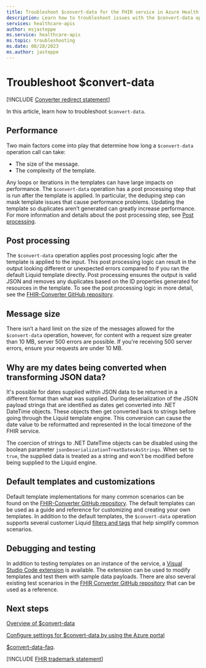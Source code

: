 ```yaml
---
title: Troubleshoot $convert-data for the FHIR service in Azure Health Data Services
description: Learn how to troubleshoot issues with the $convert-data operation.
services: healthcare-apis
author: msjasteppe
ms.service: healthcare-apis
ms.topic: troubleshooting
ms.date: 08/28/2023
ms.author: jasteppe
---
```


# Troubleshoot $convert-data

[!INCLUDE [Converter redirect statement](../includes/converter-redirect-statement.md)]

In this article, learn how to troubleshoot `$convert-data`.

## Performance
Two main factors come into play that determine how long a `$convert-data` operation call can take:

* The size of the message.
* The complexity of the template. 

Any loops or iterations in the templates can have large impacts on performance. The `$convert-data` operation has a post processing step that is run after the template is applied. In particular, the deduping step can mask template issues that cause performance problems. Updating the template so duplicates aren’t generated can greatly increase performance. For more information and details about the post processing step, see [Post processing](#post-processing).

## Post processing
The `$convert-data` operation applies post processing logic after the template is applied to the input. This post processing logic can result in the output looking different or unexpected errors compared to if you ran the default Liquid template directly. Post processing ensures the output is valid JSON and removes any duplicates based on the ID properties generated for resources in the template. To see the post processing logic in more detail, see the [FHIR-Converter GitHub repository](https://github.com/microsoft/FHIR-Converter/blob/main/src/Microsoft.Health.Fhir.Liquid.Converter/OutputProcessors/PostProcessor.cs).

## Message size
There isn’t a hard limit on the size of the messages allowed for the `$convert-data` operation, however, for content with a request size  greater than 10 MB, server 500 errors are possible. If you're receiving 500 server errors, ensure your requests are under 10 MB.

## Why are my dates being converted when transforming JSON data?
 
It's possible for dates supplied within JSON data to be returned in a different format than what was supplied. During deserialization of the JSON payload strings that are identified as dates get converted into .NET DateTime objects. These objects then get converted back to strings before going through the Liquid template engine. This conversion can cause the date value to be reformatted and represented in the local timezone of the FHIR service.

The coercion of strings to .NET DateTime objects can be disabled using the boolean parameter `jsonDeserializationTreatDatesAsStrings`. When set to `true`, the supplied data is treated as a string and won't be modified before being supplied to the Liquid engine. 

## Default templates and customizations
Default template implementations for many common scenarios can be found on the [FHIR-Converter GitHub repository](https://github.com/microsoft/FHIR-Converter/tree/main/data/Templates). The default templates can be used as a guide and reference for customizing and creating your own templates. In addition to the default templates, the `$convert-data` operation supports several customer Liquid [filters and tags](https://github.com/microsoft/FHIR-Converter/blob/main/docs/Filters-and-Tags.md) that help simplify common scenarios. 

## Debugging and testing
In addition to testing templates on an instance of the service, a [Visual Studio Code extension](https://marketplace.visualstudio.com/items?itemName=ms-azuretools.vscode-health-fhir-converter) is available. The extension can be used to modify templates and test them with sample data payloads. There are also several existing test scenarios in the [FHIR Converter GitHub repository](https://github.com/microsoft/FHIR-Converter/tree/main/src/Microsoft.Health.Fhir.Liquid.Converter.FunctionalTests) that can be used as a reference.
 
## Next steps
[Overview of $convert-data](convert-data-overview.md)

[Configure settings for $convert-data by using the Azure portal](convert-data-configuration.md)

[$convert-data-faq](convert-data-faq.md).

[!INCLUDE [FHIR trademark statement](../includes/healthcare-apis-fhir-trademark.md)]
